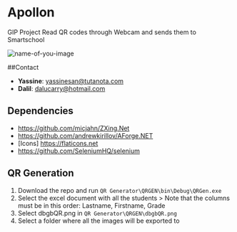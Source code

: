 # Apollon
GIP Project
Read QR codes through Webcam and sends them to Smartschool

![name-of-you-image](https://cdn.discordapp.com/attachments/493374771812106260/862384707676405780/readme.png)

##Contact
- **Yassine**: yassinesan@tutanota.com
- **Dalil**: dalucarry@hotmail.com

## Dependencies
- https://github.com/micjahn/ZXing.Net
- https://github.com/andrewkirillov/AForge.NET
- [Icons] https://flaticons.net
- https://github.com/SeleniumHQ/selenium


## QR Generation
1. Download the repo and run `QR Generator\QRGEN\bin\Debug\QRGen.exe`
2. Select the excel document with all the students > Note that the columns must be in this order: Lastname, Firstname, Grade
3. Select dbgbQR.png in `QR Generator\QRGEN\dbgbQR.png`
4. Select a folder where all the images will be exported to


